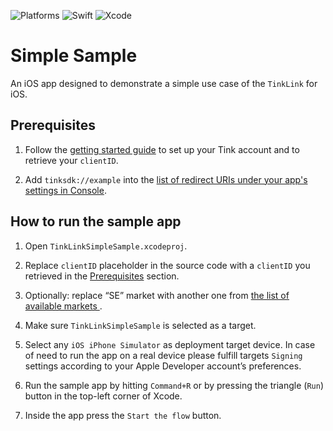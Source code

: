 ![Platforms](https://img.shields.io/badge/Platforms-iOS_13_14_15_16-brightgreen)
![Swift](https://img.shields.io/badge/Swift-5.7-blue)
![Xcode](https://img.shields.io/badge/Xcode-13_14-yellowgreen)

# Simple Sample
An iOS app designed to demonstrate a simple use case of the `TinkLink` for iOS.

## Prerequisites

1. Follow the [getting started guide](https://docs.tink.com/resources/getting-started/set-up-your-account) to set up your Tink account and to retrieve your `clientID`.

2. Add `tinksdk://example` into the [list of redirect URIs under your app's settings in Console](https://console.tink.com/overview).

## How to run the sample app

1. Open `TinkLinkSimpleSample.xcodeproj`.

2. Replace `clientID` placeholder in the source code with a `clientID` you retrieved in the [Prerequisites](##Prerequisites) section.

3. Optionally: replace “SE” market with another one from [the list of available markets ](https://docs.tink.com/resources/tink-link-web/tink-link-web-api-reference-transactions#markets).

4. Make sure `TinkLinkSimpleSample` is selected as a target.

5. Select any `iOS iPhone Simulator` as deployment target device. In case of need to run the app on a real device please fulfill targets `Signing` settings according to your Apple Developer account’s preferences.

6. Run the sample app by hitting `Command+R` or by pressing the triangle (`Run`) button in the top-left corner of Xcode.

7. Inside the app press the `Start the flow` button.